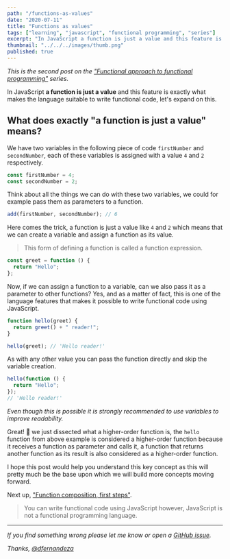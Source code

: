 ```yaml
---
path: "/functions-as-values"
date: "2020-07-11"
title: "Functions as values"
tags: ["learning", "javascript", "functional programming", "series"]
excerpt: "In JavaScript a function is just a value and this feature is exactly what makes the language suitable to write functional code, let's expand on this."
thumbnail: "../../../images/thumb.png"
published: true
---
```


_This is the second post on the ["Functional approach to functional programming"](/functional-approach-to-functional-programming) series._

In JavaScript **a function is just a value** and this feature is exactly what makes the language suitable to write functional code, let's expand on this.

## What does exactly "a function is just a value" means?

We have two variables in the following piece of code `firstNumber` and `secondNumber`, each of these variables is assigned with a value `4` and `2` respectively.

```js
const firstNumber = 4;
const secondNumber = 2;
```

Think about all the things we can do with these two variables, we could for example pass them as parameters to a function.

```js
add(firstNumber, secondNumber); // 6
```

Here comes the trick, a function is just a value like `4` and `2` which means that we can create a variable and assign a function as its value.

> This form of defining a function is called a function expression.

```js
const greet = function () {
  return "Hello";
};
```

Now, if we can assign a function to a variable, can we also pass it as a parameter to other functions? Yes, and as a matter of fact, this is one of the language features that makes it possible to write functional code using JavaScript.

```js
function hello(greet) {
  return greet() + " reader!";
}

hello(greet); // 'Hello reader!'
```

As with any other value you can pass the function directly and skip the variable creation.

```js
hello(function () {
  return "Hello";
});
// 'Hello reader!'
```

_Even though this is possible it is strongly recommended to use variables to improve readability._

Great! 🎉 we just dissected what a higher-order function is, the `hello` function from above example is considered a higher-order function because it receives a function as parameter and calls it, a function that returns another function as its result is also considered as a higher-order function.

I hope this post would help you understand this key concept as this will pretty much be the base upon which we will build more concepts moving forward.

Next up, ["Function composition, first steps"](/function-composition-first-steps).

> You can write functional code using JavaScript however, JavaScript is not a functional programming language.

---

_If you find something wrong please let me know or open a [GitHub issue](https://github.com/dfernandeza/danifdz/issues)._

_Thanks, [@dfernandeza](https://twitter.com/dfernandeza)_
